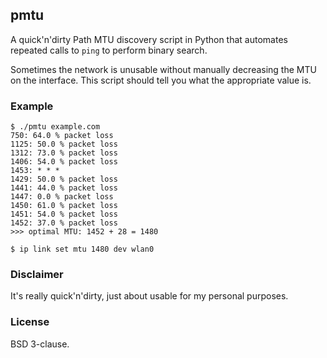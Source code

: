 ## pmtu

A quick'n'dirty Path MTU discovery script in Python that automates repeated
calls to `ping` to perform binary search.

Sometimes the network is unusable without manually decreasing the MTU on the
interface. This script should tell you what the appropriate value is.

### Example

```
$ ./pmtu example.com
750: 64.0 % packet loss
1125: 50.0 % packet loss
1312: 73.0 % packet loss
1406: 54.0 % packet loss
1453: * * *
1429: 50.0 % packet loss
1441: 44.0 % packet loss
1447: 0.0 % packet loss
1450: 61.0 % packet loss
1451: 54.0 % packet loss
1452: 37.0 % packet loss
>>> optimal MTU: 1452 + 28 = 1480

$ ip link set mtu 1480 dev wlan0
```

### Disclaimer

It's really quick'n'dirty, just about usable for my personal purposes.

### License

BSD 3-clause.
